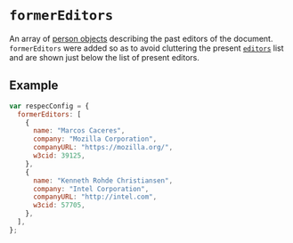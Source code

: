 # `formerEditors`

An array of [person objects](person) describing the past editors of the document. `formerEditors` were added so as to avoid cluttering the present [`editors`](editors) list and are shown just below the list of present editors.

## Example

```js "example": "List of former editors"
var respecConfig = {
  formerEditors: [
    {
      name: "Marcos Caceres",
      company: "Mozilla Corporation",
      companyURL: "https://mozilla.org/",
      w3cid: 39125,
    },
    {
      name: "Kenneth Rohde Christiansen",
      company: "Intel Corporation",
      companyURL: "http://intel.com",
      w3cid: 57705,
    },
  ],
};
```
